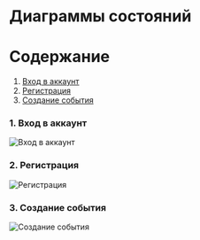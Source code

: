 # Диаграммы состояний    

# Содержание
1. [Вход в аккаунт](#1)
2. [Регистрация](#2)
3. [Создание события](#3)


### 1. Вход в аккаунт<a name="1"></a>

![Вход в аккаунт]()

### 2. Регистрация<a name="2"></a>

![Регистрация]()
  
### 3. Создание события<a name="3"></a>

![Создание события]()